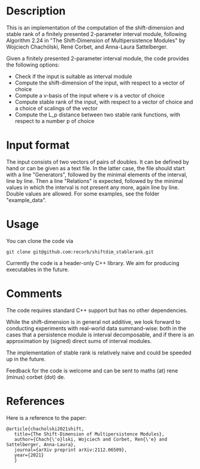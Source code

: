# Description

This is an implementation of the computation of the shift-dimension and stable rank of a finitely presented 2-parameter interval module, following Algorithm 2.24 in "The Shift-Dimension of Multipersistence Modules" by Wojciech Chachólski, René Corbet, and Anna-Laura Sattelberger.

Given a finitely presented 2-parameter interval module, the code provides the following options:
* Check if the input is suitable as interval module
* Compute the shift-dimension of the input, with respect to a vector of choice
* Compute a v-basis of the input where v is a vector of choice
* Compute stable rank of the input, with respect to a vector of choice and a choice of scalings of the vector
* Compute the L_p distance between two stable rank functions, with respect to a number p of choice

# Input format

The input consists of two vectors of pairs of doubles. It can be defined by hand or can be given as a text file. In the latter case, the file should start with a line "Generators", followed by the minimal elements of the interval, line by line. Then a line "Relations" is expected, followed by the minimal values in which the interval is not present any more, again line by line. Double values are allowed. For some examples, see the folder "example_data".

# Usage

You can clone the code via
```
git clone git@github.com:recorb/shiftdim_stablerank.git
```
Currently the code is a header-only C++ library. We aim for producing executables in the future.

# Comments

The code requires standard C++ support but has no other dependencies.

While the shift-dimension is in general not additive, we look forward to conducting experiments with real-world data summand-wise: both in the cases that a persistence module is interval decomposable, and if there is an approximation by (signed) direct sums of interval modules.

The implementation of stable rank is relatively naive and could be speeded up in the future.

Feedback for the code is welcome and can be sent to maths (at) rene (minus) corbet (dot) de.

# References

Here is a reference to the paper:
```
@article{chacholski2021shift,
   title={The Shift-Dimension of Multipersistence Modules},
   author={Chach{\'o}lski, Wojciech and Corbet, Ren{\'e} and Sattelberger, Anna-Laura},
   journal={arXiv preprint arXiv:2112.06509},
   year={2021}
   }
```

